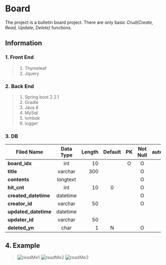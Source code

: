# Board
The project is a bulletin board project. There are only basic _Crud(Create, Read, Update, Delete)_ functions.

## Information
### 1. Front End
 > 1. Thymeleaf
 > 2. Jquery

### 2. Back End
> 1. Spring boot 2.2.1
> 2. Gradle
> 3. Java 8
> 4. MySql
> 5. lombok
> 6. logger

### 3. DB
|  <center>Filed Name</center> |  <center>Data Type</center> |  <center>Length</center> | <center>Default</center> | <center>PK</center> |  <center>Not Null</center> |  <center>auto_increment</center> |
|:--------|:--------:|--------:|:--------:|:--------:|:--------:|:--------:|
|**board_idx** | <center>int </center> |10 |  | O |O |O |
|**title** | <center>varchar</center> |300 | | | O| |
|**contents** | <center>longtext</center> | | | | O||
|**hit_cnt** | <center>int </center> |10 | 0| | O| |
|**created_datetime** | <center>datetime </center> | || | O| |
|**creator_id** | <center>varchar</center> |50 | | | O| |
|**updated_datetime** | <center>datetime </center> | | | | | |
|**updater_id** | <center>varchar </center> |50 | | | | |
|**deleted_yn** | <center>char</center> |1|N | | O||

## 4. Example
> ![readMe1](https://user-images.githubusercontent.com/58127426/70388811-097e1e00-19fa-11ea-9195-51e27b6f514e.jpg)
> ![readMe2](https://user-images.githubusercontent.com/58127426/70388815-26b2ec80-19fa-11ea-9e75-fc1c69ae4f7d.jpg)
> ![readMe3](https://user-images.githubusercontent.com/58127426/70388819-2dd9fa80-19fa-11ea-999c-0515618494a3.jpg)
